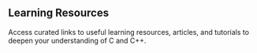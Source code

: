 ## Learning Resources
Access curated links to useful learning resources, articles, and tutorials to deepen your understanding of C and C++.

